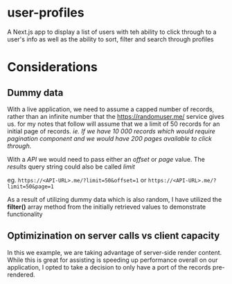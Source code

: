 # user-profiles
A Next.js app to display a list of users with teh ability to click through to a user's info as well as the ability to sort, filter and search through profiles


# Considerations
## Dummy data
With a live application, we need to assume a capped number of records, rather than an infinite number that the https://randomuser.me/ service gives us. for my notes that follow will assume that we a limit of 50 records for an initial page of records. <i>ie. If we have 10 000 records which would require pagination component and we would have 200 pages available to click through.</i>

With a <i>API</i> we would need to pass either an <i>offset</i> or <i>page</i> value. The <i>results</i> query string could also be called <i>limit</i>

eg. `https://<API-URL>.me/?limit=50&offset=1` or `https://<API-URL>.me/?limit=50&page=1`

As a result of utilizing dummy data which is also random, I have utilized the <b>filter()</b> array method from the initially retrieved values to demonstrate functionality

## Optimizination on server calls vs client capacity
In this we example, we are taking advantage of server-side render content. While this is great for assisting is speeding up performance overall on our application, I opted to take a decision to only have a port of the records pre-rendered.
